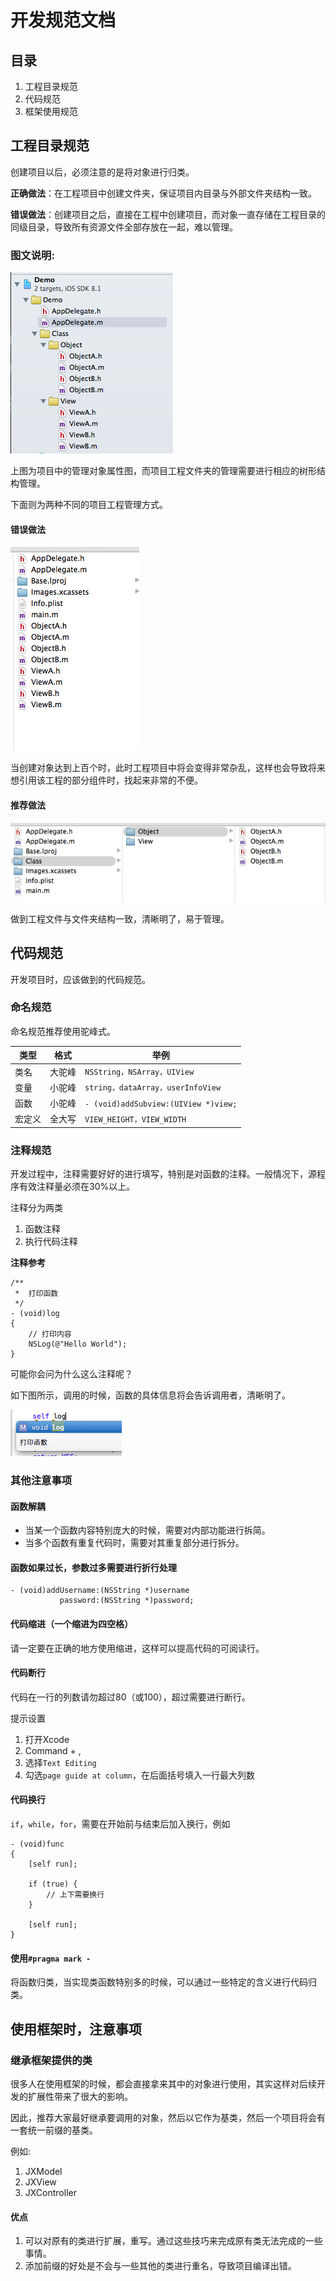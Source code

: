 # 开发规范文档

## 目录

1. 工程目录规范
2. 代码规范
3. 框架使用规范

## 工程目录规范

创建项目以后，必须注意的是将对象进行归类。

**正确做法**：在工程项目中创建文件夹，保证项目内目录与外部文件夹结构一致。

**错误做法**：创建项目之后，直接在工程中创建项目，而对象一直存储在工程目录的同级目录，导致所有资源文件全部存放在一起，难以管理。

### 图文说明:

![工程目录](resource/proj_tree.png)

上图为项目中的管理对象属性图，而项目工程文件夹的管理需要进行相应的树形结构管理。 

下面则为两种不同的项目工程管理方式。

#### 错误做法

![工程目录](resource/proj_tree_wrong.png)

当创建对象达到上百个时，此时工程项目中将会变得非常杂乱，这样也会导致将来想引用该工程的部分组件时，找起来非常的不便。

#### 推荐做法

![工程目录](resource/proj_tree_right.png)

做到工程文件与文件夹结构一致，清晰明了，易于管理。

## 代码规范

开发项目时，应该做到的代码规范。

### 命名规范

命名规范推荐使用驼峰式。

|类型|格式|举例|
|---|---|---|
|类名|大驼峰|`NSString，NSArray，UIView`  |
|变量|小驼峰|`string，dataArray，userInfoView`|  
|函数|小驼峰|`- (void)addSubview:(UIView *)view;`  |
|宏定义|全大写|`VIEW_HEIGHT，VIEW_WIDTH`|

### 注释规范

开发过程中，注释需要好好的进行填写，特别是对函数的注释。一般情况下，源程序有效注释量必须在30%以上。 

注释分为两类

1. 函数注释
2. 执行代码注释

**注释参考**

```
/**
 *  打印函数
 */
- (void)log
{
    // 打印内容
    NSLog(@"Hello World");
}
```

可能你会问为什么这么注释呢？

如下图所示，调用的时候，函数的具体信息将会告诉调用者，清晰明了。

![注释提示](resource/func_statement_alert.png)

### 其他注意事项

#### 函数解耦

* 当某一个函数内容特别庞大的时候，需要对内部功能进行拆简。
* 当多个函数有重复代码时，需要对其重复部分进行拆分。

#### 函数如果过长，参数过多需要进行折行处理

```
- (void)addUsername:(NSString *)username
           password:(NSString *)password;

```

#### 代码缩进（一个缩进为四空格）

请一定要在正确的地方使用缩进，这样可以提高代码的可阅读行。

#### 代码断行
 
代码在一行的列数请勿超过80（或100），超过需要进行断行。

提示设置

1. 打开Xcode
2. Command + ,
3. 选择`Text Editing`
4. 勾选`page guide at column`，在后面括号填入一行最大列数

#### 代码换行

`if`，`while`，`for`，需要在开始前与结束后加入换行，例如

```
- (void)func
{
    [self run];
    
    if (true) {
        // 上下需要换行
    }
    
    [self run];
}
```

#### 使用`#pragma mark -`

将函数归类，当实现类函数特别多的时候，可以通过一些特定的含义进行代码归类。

## 使用框架时，注意事项

### 继承框架提供的类

很多人在使用框架的时候，都会直接拿来其中的对象进行使用，其实这样对后续开发的扩展性带来了很大的影响。

因此，推荐大家最好继承要调用的对象，然后以它作为基类，然后一个项目将会有一套统一前缀的基类。

例如:

1. JXModel
2. JXView
3. JXController

#### 优点

1. 可以对原有的类进行扩展，重写。通过这些技巧来完成原有类无法完成的一些事情。
2. 添加前缀的好处是不会与一些其他的类进行重名，导致项目编译出错。

 